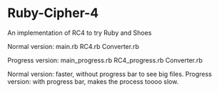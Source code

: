 # Ruby-Cipher-4
An implementation of RC4 to try Ruby and Shoes

Normal version:
  main.rb
  RC4.rb
  Converter.rb

Progress version:
  main_progress.rb
  RC4_progress.rb
  Converter.rb

Normal version: faster, without progress bar to see big files.
Progress version: with progress bar, makes the process toooo slow.
